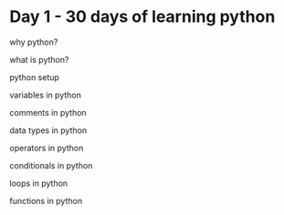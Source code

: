 # Day 1 - 30 days of learning python

why python?

what is python?

python setup

variables in python

comments in python

data types in python

operators in python

conditionals in python

loops in python

functions in python
